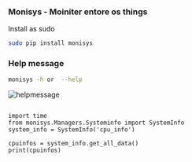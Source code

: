 ### Monisys - Moiniter entore os things


Install as sudo 
```bash
sudo pip install monisys
```
### Help message 
```bash
monisys -h or  --help
```
![helpmessage](/images/helpmessage.png)


```python3

import time
from monisys.Managers.Systeminfo import SystemInfo
system_info = SystemInfo('cpu_info')

cpuinfos = system_info.get_all_data()
print(cpuinfos)

```
